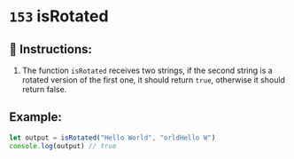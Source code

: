 # `153` isRotated

## 📝 Instructions:

1. The function `isRotated` receives two strings, if the second string is a rotated version of the first one, it should return `true`, otherwise it should return false.

## Example:

```js
let output = isRotated("Hello World", "orldHello W")
console.log(output) // true
```
